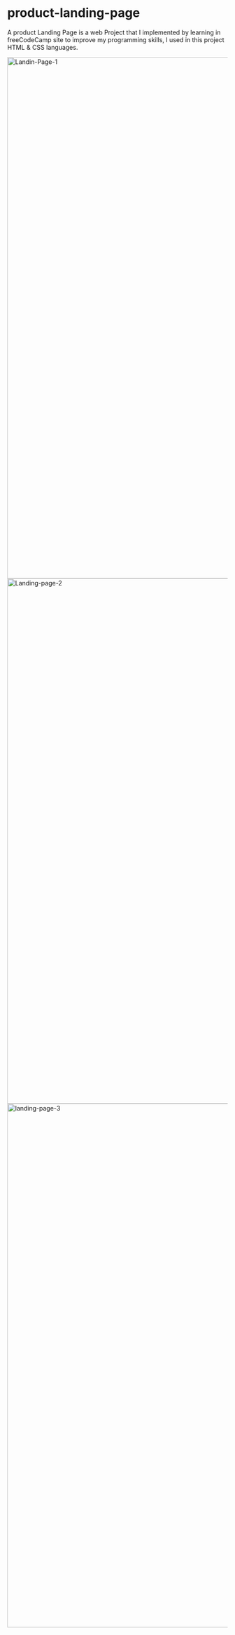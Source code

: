 # product-landing-page
A product Landing Page is a web Project that I implemented by learning in freeCodeCamp site to improve my programming skills, I used in this project HTML & CSS languages.

<img width="1188" alt="Landin-Page-1" src="https://user-images.githubusercontent.com/32419664/189544239-df79fb96-8a2b-42f6-8b9a-4324f4d7cf9c.png">
<img width="1197" alt="Landing-page-2" src="https://user-images.githubusercontent.com/32419664/189544248-43d4a4ee-f657-4d6a-b8f8-9529efbcf8da.png">
<img width="1194" alt="landing-page-3" src="https://user-images.githubusercontent.com/32419664/189544252-9a80f6ca-2d20-47dc-aa6e-fa7aa7b8702f.png">

